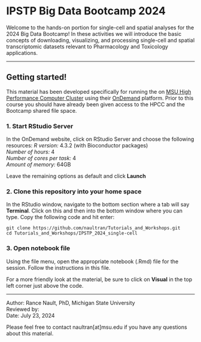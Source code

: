 # IPSTP Big Data Bootcamp 2024
Welcome to the hands-on portion for single-cell and spatial analyses for the 2024 Big Data Bootcamp! In these activities we will introduce the basic concepts of downloading, visualizing, and processing single-cell and spatial transcriptomic datasets relevant to Pharmacology and Toxicology applications.

--------------------------------------------
## Getting started!
 This material has been developed specifically for running the on [MSU High Performance Computer Cluster](https://icer.msu.edu) using their [OnDemand](https://ondemand.hpcc.msu.edu/) platform. Prior to this course you should have already been given access to the HPCC and the Bootcamp shared file space.

### 1. Start RStudio Server
In the OnDemand website, click on RStudio Server and choose the following resources:
_R version:_ 4.3.2 (with Bioconductor packages)<br>
_Number of hours:_ 4<br>
_Number of cores per task:_ 4<br>
_Amount of memory:_ 64GB<br>

Leave the remaining options as default and click __Launch__

### 2. Clone this repository into your home space
 
 In the RStudio window, navigate to the bottom section where a tab will say __Terminal__. Click on this and then into the bottom window where you can type. Copy the following code and hit enter:
 ```
 git clone https://github.com/naultran/Tutorials_and_Workshops.git
 cd Tutorials_and_Workshops/IPSTP_2024_single-cell
 ```

### 3. Open notebook file
Using the file menu, open the appropriate notebook (.Rmd) file for the session. Follow the instructions in this file.

For a more friendly look at the material, be sure to click on __Visual__ in the top left corner just above the code.

-----------------------------
Author: Rance Nault, PhD, Michigan State University <br>
Reviewed by: <br>
Date: July 23, 2024 <br>

Please feel free to contact naultran[at]msu.edu if you have any questions about this material. 

